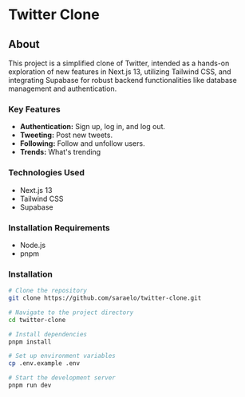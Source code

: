 # Twitter Clone

## About

This project is a simplified clone of Twitter, intended as a hands-on exploration of new features in Next.js 13, utilizing Tailwind CSS, and integrating Supabase for robust backend functionalities like database management and authentication.

### Key Features

- **Authentication:** Sign up, log in, and log out.
- **Tweeting:** Post new tweets.
- **Following:** Follow and unfollow users.
- **Trends:** What's trending

### Technologies Used

- Next.js 13
- Tailwind CSS
- Supabase

### Installation Requirements

- Node.js
- pnpm

### Installation

```bash
# Clone the repository
git clone https://github.com/saraelo/twitter-clone.git

# Navigate to the project directory
cd twitter-clone

# Install dependencies
pnpm install

# Set up environment variables
cp .env.example .env

# Start the development server
pnpm run dev
```
